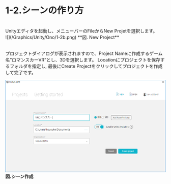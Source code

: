 # 1-2.シーンの作り方
<br>
Unityエディタを起動し、メニューバーのFileからNew Projetを選択します。
<br>
![](/Graphics/Unity/Ono/1-2b.png)
**図. New Project**

<br>
<br>




プロジェクトダイアログが表示されますので、Project Nameに作成するゲーム名”ロマンスカーVR”とし、3Dを選択します。
Locationにプロジェクトを保存するフォルダを指定し, 最後にCreate Projectをクリックしてプロジェクトを作成して完了です。
<br>



![](/Graphics/Unity/Ono/1-2c.png)
**図.シーン作成**

